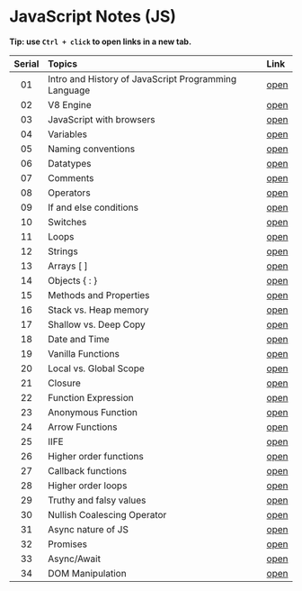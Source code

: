 #  JavaScript Notes (JS) 


**Tip: use `Ctrl + click` to open links in a new tab.**

| Serial | Topics | Link |
|:--:|:-----------|:--|
|01|Intro and History of JavaScript Programming Language|[open](./01_intro/intro_history.md)|
|02|V8 Engine|[open](./02_v8_engine/v8.md)|
|03|JavaScript with browsers|[open](./03_javascript_with_browser/js_with_browser.md)|
|04|Variables|[open](./04_variables/variables.md)|
|05|Naming conventions|[open](./05_naming_conventions/naming_conventions.md)|
|06|Datatypes|[open](./06_datatypes/datatypes.md)|
|07|Comments|[open](./07_comments/comments.md)|
|08|Operators|[open](./08_operators/operators.md)|
|09|If and else conditions|[open](./09_control_structures/if_else.md)|
|10|Switches|[open](./09_control_structures/switches.md)|
|11|Loops|[open](./09_control_structures/loops.md)|
|12|Strings|[open](./10_strings/strings.md)|
|13|Arrays [ ]|[open](./11_arrays/arrays.md)|
|14|Objects { : }|[open](./12_objects/objects.md)|
|15|Methods and Properties|[open](./13_functions/methods.md)|
|16|Stack vs. Heap memory|[open](./14_memory/stacksvsheapmemory.md)|
|17|Shallow vs. Deep Copy|[open](./15_shallow_vs_deep/shallow_vs_deep_copy.md)|
|18|Date and Time|[open](./16_date_time/date_time.md)|
|19|Vanilla Functions|[open](./13_functions/vanilla_functions.md)|
|20|Local vs. Global Scope|[open](./17_scopes/local_and_global_scope.md)|
|21|Closure|[open](./17_scopes/closure.md)|
|22|Function Expression|[open](./13_functions/function_expression.md)|
|23|Anonymous Function|[open](./13_functions/anonymous.md)|
|24|Arrow Functions|[open](./13_functions/arrow.md)|
|25|IIFE|[open](./13_functions/iife.md)|
|26|Higher order functions|[open](./13_functions/higher_order_func.md)|
|27|Callback functions|[open](./13_functions/callbacks.md)|
|28|Higher order loops|[open](./09_control_structures/higher_order_loops.md)|
|29|Truthy and falsy values|[open](./06_datatypes/truthy_falsy.md)|
|30|Nullish Coalescing Operator|[open](./08_operators/nullish_coalescing.md)|
|31|Async nature of JS|[open](./18_async/async_nature.md)|
|32|Promises|[open](./18_async/promises.md)|
|33|Async/Await | [open](./18_async/async_await.md)|
|34|DOM Manipulation| [open](./19_dom/readme.md)